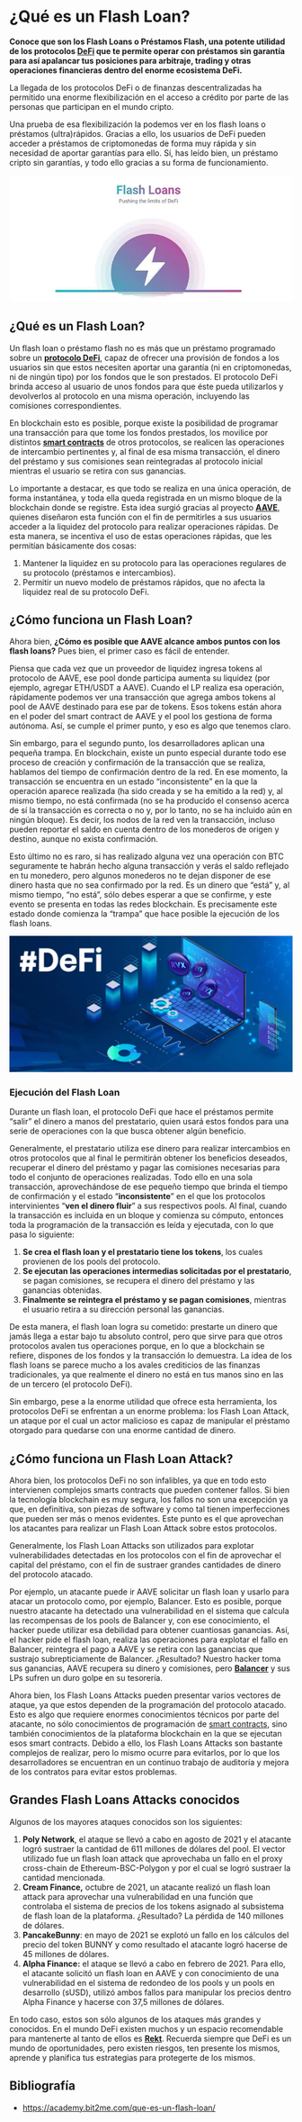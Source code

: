 # ¿Qué es un Flash Loan?

**Conoce que son los Flash Loans o Préstamos Flash, una potente utilidad de los protocolos [DeFi](https://academy.bit2me.com/que-es-defi-o-finanzas-descentralizadas/) que te permite operar con préstamos sin garantía para así apalancar tus posiciones para arbitraje, trading y otras operaciones financieras dentro del enorme ecosistema DeFi.**

La llegada de los protocolos DeFi o de finanzas descentralizadas ha permitido una enorme flexibilización en el acceso a crédito por parte de las personas que participan en el mundo cripto.

Una prueba de esa flexibilización la podemos ver en los flash loans o préstamos (ultra)rápidos. Gracias a ello, los usuarios de DeFi pueden acceder a préstamos de criptomonedas de forma muy rápida y sin necesidad de aportar garantías para ello. Sí, has leído bien, un préstamo cripto sin garantías, y todo ello gracias a su forma de funcionamiento.

![flash-loans-01](./images/flash-loans-01.webp)

## ¿Qué es un Flash Loan?

Un flash loan o préstamo flash no es más que un préstamo programado sobre un [**protocolo DeFi**](https://academy.bit2me.com/que-es-defi-o-finanzas-descentralizadas/), capaz de ofrecer una provisión de fondos a los usuarios sin que estos necesiten aportar una garantía (ni en criptomonedas, ni de ningún tipo) por los fondos que le son prestados. El protocolo DeFi brinda acceso al usuario de unos fondos para que éste pueda utilizarlos y devolverlos al protocolo en una misma operación, incluyendo las comisiones correspondientes.

En blockchain esto es posible, porque existe la posibilidad de programar una transacción para que tome los fondos prestados, los movilice por distintos [**smart contracts**](https://academy.bit2me.com/que-son-los-smart-contracts/) de otros protocolos, se realicen las operaciones de intercambio pertinentes y, al final de esa misma transacción, el dinero del préstamo y sus comisiones sean reintegradas al protocolo inicial mientras el usuario se retira con sus ganancias.

Lo importante a destacar, es que todo se realiza en una única operación, de forma instantánea, y toda ella queda registrada en un mismo bloque de la blockchain donde se registre.
Esta idea surgió gracias al proyecto [**AAVE**](https://academy.bit2me.com/que-es-aave/), quienes diseñaron esta función con el fin de permitirles a sus usuarios acceder a la liquidez del protocolo para realizar operaciones rápidas. De esta manera, se incentiva el uso de estas operaciones rápidas, que les permitían básicamente dos cosas:

1. Mantener la liquidez en su protocolo para las operaciones regulares de su protocolo (préstamos e intercambios).
2. Permitir un nuevo modelo de préstamos rápidos, que no afecta la liquidez real de su protocolo DeFi.

## ¿Cómo funciona un Flash Loan?

Ahora bien, **¿Cómo es posible que AAVE alcance ambos puntos con los flash loans?** Pues bien, el primer caso es fácil de entender.

Piensa que cada vez que un proveedor de liquidez ingresa tokens al protocolo de AAVE, ese pool donde participa aumenta su liquidez (por ejemplo, agregar ETH/USDT a AAVE). Cuando el LP realiza esa operación, rápidamente podemos ver una transacción que agrega ambos tokens al pool de AAVE destinado para ese par de tokens. Esos tokens están ahora en el poder del smart contract de AAVE y el pool los gestiona de forma autónoma. Así, se cumple el primer punto, y eso es algo que tenemos claro.

Sin embargo, para el segundo punto, los desarrolladores aplican una pequeña trampa. En blockchain, existe un punto especial durante todo ese proceso de creación y confirmación de la transacción que se realiza, hablamos del tiempo de confirmación dentro de la red. En ese momento, la transacción se encuentra en un estado “inconsistente” en la que la operación aparece realizada (ha sido creada y se ha emitido a la red) y, al mismo tiempo, no está confirmada (no se ha producido el consenso acerca de sí la transacción es correcta o no y, por lo tanto, no se ha incluido aún en ningún bloque). Es decir, los nodos de la red ven la transacción, incluso pueden reportar el saldo en cuenta dentro de los monederos de origen y destino, aunque no exista confirmación.

Esto último no es raro, si has realizado alguna vez una operación con BTC seguramente te habrán hecho alguna transacción y verás el saldo reflejado en tu monedero, pero algunos monederos no te dejan disponer de ese dinero hasta que no sea confirmado por la red. Es un dinero que “está” y, al mismo tiempo, “no está”, sólo debes esperar a que se confirme, y este evento se presenta en todas las redes blockchain. Es precisamente este estado donde comienza la “trampa” que hace posible la ejecución de los flash loans.

![flash-loans-02](./images/flash-loans-02.webp)

### Ejecución del Flash Loan

Durante un flash loan, el protocolo DeFi que hace el préstamos permite “salir” el dinero a manos del prestatario, quien usará estos fondos para una serie de operaciones con la que busca obtener algún beneficio.

Generalmente, el prestatario utiliza ese dinero para realizar intercambios en otros protocolos que al final le permitirán obtener los beneficios deseados, recuperar el dinero del préstamo y pagar las comisiones necesarias para todo el conjunto de operaciones realizadas. Todo ello en una sola transacción, aprovechándose de ese pequeño tiempo que brinda el tiempo de confirmación y el estado “**inconsistente**” en el que los protocolos intervinientes “**ven el dinero fluir**” a sus respectivos pools. Al final, cuando la transacción es incluida en un bloque y comienza su cómputo, entonces toda la programación de la transacción es leída y ejecutada, con lo que pasa lo siguiente:

1. **Se crea el flash loan y el prestatario tiene los tokens**, los cuales provienen de los pools del protocolo.
2. **Se ejecutan las operaciones intermedias solicitadas por el prestatario**, se pagan comisiones, se recupera el dinero del préstamo y las ganancias obtenidas.
3. **Finalmente se reintegra el préstamo y se pagan comisiones**, mientras el usuario retira a su dirección personal las ganancias.

De esta manera, el flash loan logra su cometido: prestarte un dinero que jamás llega a estar bajo tu absoluto control, pero que sirve para que otros protocolos avalen tus operaciones porque, en lo que a blockchain se refiere, dispones de los fondos y la transacción lo demuestra. La idea de los flash loans se parece mucho a los avales crediticios de las finanzas tradicionales, ya que realmente el dinero no está en tus manos sino en las de un tercero (el protocolo DeFi).

Sin embargo, pese a la enorme utilidad que ofrece esta herramienta, los protocolos DeFi se enfrentan a un enorme problema: los Flash Loan Attack, un ataque por el cual un actor malicioso es capaz de manipular el préstamo otorgado para quedarse con una enorme cantidad de dinero.

## ¿Cómo funciona un Flash Loan Attack?

Ahora bien, los protocolos DeFi no son infalibles, ya que en todo esto intervienen complejos smarts contracts que pueden contener fallos. Si bien la tecnología blockchain es muy segura, los fallos no son una excepción ya que, en definitiva, son piezas de software y como tal tienen imperfecciones que pueden ser más o menos evidentes. Este punto es el que aprovechan los atacantes para realizar un Flash Loan Attack sobre estos protocolos.

Generalmente, los Flash Loan Attacks son utilizados para explotar vulnerabilidades detectadas en los protocolos con el fin de aprovechar el capital del préstamo, con el fin de sustraer grandes cantidades de dinero del protocolo atacado.

Por ejemplo, un atacante puede ir AAVE solicitar un flash loan y usarlo para atacar un protocolo como, por ejemplo, Balancer. Esto es posible, porque nuestro atacante ha detectado una vulnerabilidad en el sistema que calcula las recompensas de los pools de Balancer y, con ese conocimiento, el hacker puede utilizar esa debilidad para obtener cuantiosas ganancias. Así, el hacker pide el flash loan, realiza las operaciones para explotar el fallo en Balancer, reintegra el pago a AAVE y se retira con las ganancias que sustrajo subrepticiamente de Balancer. ¿Resultado? Nuestro hacker toma sus ganancias, AAVE recupera su dinero y comisiones, pero [**Balancer**](https://academy.bit2me.com/que-es-balancer/) y sus LPs sufren un duro golpe en su tesorería.

Ahora bien, los Flash Loans Attacks pueden presentar varios vectores de ataque, ya que estos dependen de la programación del protocolo atacado. Esto es algo que requiere enormes conocimientos técnicos por parte del atacante, no sólo conocimientos de programación de [smart contracts](https://academy.bit2me.com/que-son-los-smart-contracts/), sino también conocimientos de la plataforma blockchain en la que se ejecutan esos smart contracts. Debido a ello, los Flash Loans Attacks son bastante complejos de realizar, pero lo mismo ocurre para evitarlos, por lo que los desarrolladores se encuentran en un continuo trabajo de auditoría y mejora de los contratos para evitar estos problemas.

## Grandes Flash Loans Attacks conocidos

Algunos de los mayores ataques conocidos son los siguientes:

1. **Poly Network**, el ataque se llevó a cabo en agosto de 2021 y el atacante logró sustraer la cantidad de 611 millones de dólares del pool. El vector utilizado fue un flash loan attack que aprovechaba un fallo en el proxy cross-chain de Ethereum-BSC-Polygon y por el cual se logró sustraer la cantidad mencionada.
2. **Cream Finance,** octubre de 2021, un atacante realizó un flash loan attack para aprovechar una vulnerabilidad en una función que controlaba el sistema de precios de los tokens asignado al subsistema de flash loan de la plataforma. ¿Resultado? La pérdida de 140 millones de dólares.
3. **PancakeBunny**: en mayo de 2021 se explotó un fallo en los cálculos del precio del token BUNNY y como resultado el atacante logró hacerse de 45 millones de dólares.
4. **Alpha Finance:** el ataque se llevó a cabo en febrero de 2021. Para ello, el atacante solicitó un flash loan en AAVE y con conocimiento de una vulnerabilidad en el sistema de redondeo de los pools y un pools en desarrollo (sUSD), utilizó ambos fallos para manipular los precios dentro Alpha Finance y hacerse con 37,5 millones de dólares.

En todo caso, estos son sólo algunos de los ataques más grandes y conocidos. En el mundo DeFi existen muchos y un espacio recomendable para mantenerte al tanto de ellos es [**Rekt**](https://rekt.news/es/). Recuerda siempre que DeFi es un mundo de oportunidades, pero existen riesgos, ten presente los mismos, aprende y planifica tus estrategias para protegerte de los mismos.

## Bibliografía

- https://academy.bit2me.com/que-es-un-flash-loan/
